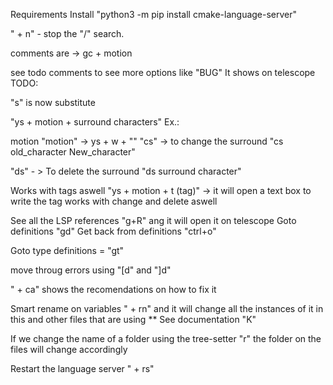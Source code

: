 Requirements
Install "python3 -m pip install cmake-language-server"

"<leader> + n" - stop the "/" search.

comments are -> gc + motion

see todo comments to see more options like "BUG"
It shows on telescope
<comments> TODO:

"s" is now substitute

"ys + motion + surround characters"
Ex.: 

motion 
"motion" -> ys + w + ""
"cs" -> to change the surround
"cs old_character New_character"

"ds" - > To delete the surround
"ds surround character"

Works with tags aswell
"ys + motion + t (tag)" -> it will open a text box to write the tag
works with change and delete aswell


<!-- LSPs  -->
See all the LSP references "g+R" ang it will open it on telescope
Goto definitions "gd"
Get back from definitions "ctrl+o"

Goto type definitions = "gt"

move throug errors using "[d" and "]d"

"<leader> + ca" shows the recomendations on how to fix it

Smart rename on variables "<leader> + rn" and it will change all the instances of it in this and other files that are using ** 
See documentation "K"

If we change the name of a folder using the tree-setter "r" the folder on the files will change accordingly

Restart the language server "<leader> + rs"

